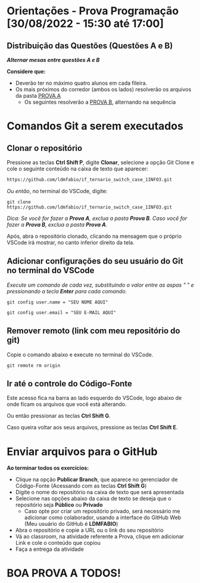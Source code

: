 # Orientações - Prova Programação [30/08/2022 - 15:30 até 17:00]

## Distribuição das Questões (Questões A e B)

***Alternar mesas entre questões A e B***

**Considere que:**

* Deverão ter no máximo quatro alunos em cada fileira.
* Os mais próximos do corredor (ambos os lados) resolverão os arquivos da pasta [PROVA A](Prova_A/)
  * Os seguintes resolverão a [PROVA B](Prova_B/), alternando na sequência
  

# Comandos Git a serem executados

## Clonar o repositório
Pressione as teclas **Ctrl Shift P**, digite **Clonar**, selecione a opção Git Clone e cole o seguinte conteúdo na caixa de texto que aparecer:
```html
https://github.com/ldmfabio/if_ternario_switch_case_1INFO3.git
```
*Ou então*, no terminal do VSCode, digite:
```GIT
git clone https://github.com/ldmfabio/if_ternario_switch_case_1INFO3.git
```

*Dica: Se você for fazer a **Prova A**, exclua a pasta **Prova B**. Caso você for fazer a **Prova B**, exclua a pasta **Prova A**.*

Após, abra o repositório clonado, clicando na mensagem que o próprio VSCode irá mostrar, no canto inferior direito da tela.


## Adicionar configurações do seu usuário do Git no terminal do VSCode
*Execute um comando de cada vez, substituindo o valor entre as aspas " " e pressionando a tecla **Enter** para cada comando.*
```GIT
git config user.name = "SEU NOME AQUI"
```
```GIT
git config user.email = "SEU E-MAIL AQUI"
```

## Remover remoto (link com meu repositório do git)
Copie o comando abaixo e execute no terminal do VSCode.
```GIT
git remote rm origin
```

## Ir até o controle do Código-Fonte
Este acesso fica na barra ao lado esquerdo do VSCode, logo abaixo de onde ficam os arquivos que você está alterando.

Ou então pressionar as teclas **Ctrl Shift G**.

Caso queira voltar aos seus arquivos, pressione as teclas **Ctrl Shift E**.

# Enviar arquivos para o GitHub
**Ao terminar todos os exercícios:**
* Clique na opção **Publicar Branch**, que aparece no gerenciador de Código-Fonte (Acessando com as teclas **Ctrl Shift G**)
* Digite o nome do repositório na caixa de texto que será apresentada
* Selecione nas opções abaixo da caixa de texto se deseja que o repositório seja **Público** ou **Privado**
  * Caso opte por criar um repositório privado, será necessário me adicionar como colaborador, usando a interface do GitHub Web (Meu usuário do GitHub é **LDMFABIO**)
* Abra o repositório e copie a URL ou o link do seu repositório
* Vá ao classroom, na atividade referente a Prova, clique em adicionar Link e cole o conteúdo que copiou
* Faça a entrega da atividade

# BOA PROVA A TODOS!